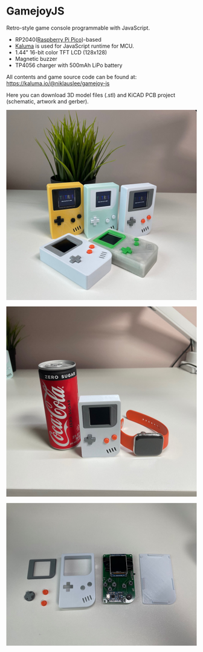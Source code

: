 # GamejoyJS

Retro-style game console programmable with JavaScript.

- RP2040([Raspberry Pi Pico](https://www.raspberrypi.org/products/raspberry-pi-pico/))-based
- [Kaluma](https://kaluma.io) is used for JavaScript runtime for MCU.
- 1.44" 16-bit color TFT LCD (128x128)
- Magnetic buzzer
- TP4056 charger with 500mAh LiPo battery

All contents and game source code can be found at:
https://kaluma.io/@niklauslee/gamejoy-js

Here you can download 3D model files (.stl) and KiCAD PCB project (schematic, artwork and gerber).

![img1](https://github.com/niklauslee/gamejoy-js/blob/main/image/img1.jpg?raw=true)

![img2](https://github.com/niklauslee/gamejoy-js/blob/main/image/img2.jpg?raw=true)

![img3](https://github.com/niklauslee/gamejoy-js/blob/main/image/img3.jpg?raw=true)
